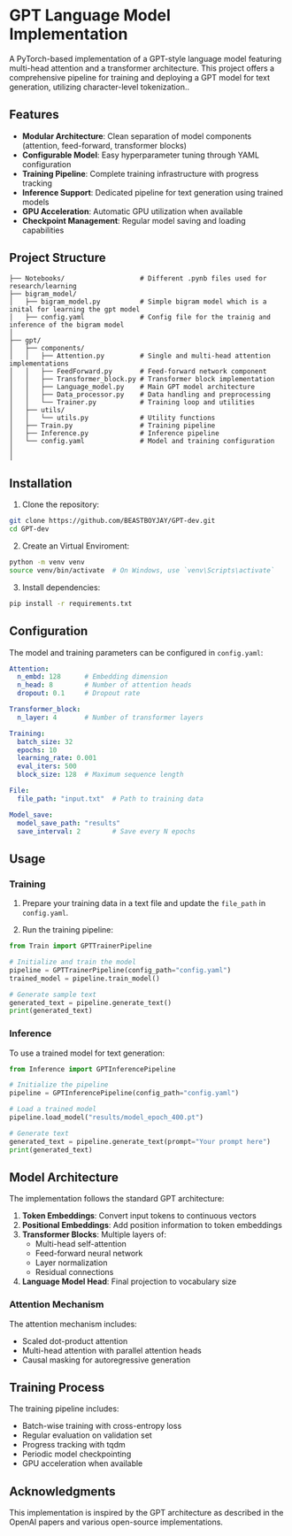 # GPT Language Model Implementation

A PyTorch-based implementation of a GPT-style language model featuring multi-head attention and a transformer architecture. This project offers a comprehensive pipeline for training and deploying a GPT model for text generation, utilizing character-level tokenization..

## Features

- **Modular Architecture**: Clean separation of model components (attention, feed-forward, transformer blocks)
- **Configurable Model**: Easy hyperparameter tuning through YAML configuration
- **Training Pipeline**: Complete training infrastructure with progress tracking
- **Inference Support**: Dedicated pipeline for text generation using trained models
- **GPU Acceleration**: Automatic GPU utilization when available
- **Checkpoint Management**: Regular model saving and loading capabilities

## Project Structure

```
├── Notebooks/                   # Different .pynb files used for research/learning  
├── bigram_model/
│   ├── bigram_model.py          # Simple bigram model which is a inital for learning the gpt model 
│   ├── config.yaml              # Config file for the trainig and inference of the bigram model
│
├── gpt/
│   ├── components/
│   │   ├── Attention.py         # Single and multi-head attention implementations
│   │   ├── FeedForward.py       # Feed-forward network component
│   │   ├── Transformer_block.py # Transformer block implementation
│   │   ├── Language_model.py    # Main GPT model architecture
│   │   ├── Data_processor.py    # Data handling and preprocessing
│   │   └── Trainer.py           # Training loop and utilities
│   ├── utils/
│   │   └── utils.py             # Utility functions
│   ├── Train.py                 # Training pipeline
│   ├── Inference.py             # Inference pipeline
│   └── config.yaml              # Model and training configuration
│
│
```

## Installation

1. Clone the repository:
```bash
git clone https://github.com/BEASTBOYJAY/GPT-dev.git
cd GPT-dev
```

2. Create an Virtual Enviroment:
```bash
python -m venv venv
source venv/bin/activate  # On Windows, use `venv\Scripts\activate`
```
3. Install dependencies:
```bash
pip install -r requirements.txt
```

## Configuration

The model and training parameters can be configured in `config.yaml`:

```yaml
Attention:
  n_embd: 128      # Embedding dimension
  n_head: 8        # Number of attention heads
  dropout: 0.1     # Dropout rate

Transformer_block:
  n_layer: 4       # Number of transformer layers

Training:
  batch_size: 32
  epochs: 10
  learning_rate: 0.001
  eval_iters: 500
  block_size: 128  # Maximum sequence length

File:
  file_path: "input.txt"  # Path to training data

Model_save:
  model_save_path: "results"
  save_interval: 2        # Save every N epochs
```

## Usage

### Training

1. Prepare your training data in a text file and update the `file_path` in `config.yaml`.

2. Run the training pipeline:
```python
from Train import GPTTrainerPipeline

# Initialize and train the model
pipeline = GPTTrainerPipeline(config_path="config.yaml")
trained_model = pipeline.train_model()

# Generate sample text
generated_text = pipeline.generate_text()
print(generated_text)
```

### Inference

To use a trained model for text generation:

```python
from Inference import GPTInferencePipeline

# Initialize the pipeline
pipeline = GPTInferencePipeline(config_path="config.yaml")

# Load a trained model
pipeline.load_model("results/model_epoch_400.pt")

# Generate text
generated_text = pipeline.generate_text(prompt="Your prompt here")
print(generated_text)
```

## Model Architecture

The implementation follows the standard GPT architecture:

1. **Token Embeddings**: Convert input tokens to continuous vectors
2. **Positional Embeddings**: Add position information to token embeddings
3. **Transformer Blocks**: Multiple layers of:
   - Multi-head self-attention
   - Feed-forward neural network
   - Layer normalization
   - Residual connections
4. **Language Model Head**: Final projection to vocabulary size

### Attention Mechanism

The attention mechanism includes:
- Scaled dot-product attention
- Multi-head attention with parallel attention heads
- Causal masking for autoregressive generation

## Training Process

The training pipeline includes:
- Batch-wise training with cross-entropy loss
- Regular evaluation on validation set
- Progress tracking with tqdm
- Periodic model checkpointing
- GPU acceleration when available

## Acknowledgments

This implementation is inspired by the GPT architecture as described in the OpenAI papers and various open-source implementations.
